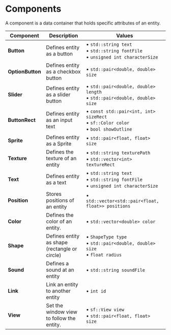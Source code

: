 # Components

A component is a data container that holds specific attributes of an entity.

| **Component**    | **Description**                               | **Values**                                                                                 |
|------------------|-----------------------------------------------|--------------------------------------------------------------------------------------------|
| **Button**       | Defines entity as a button                    | • `std::string text`<br/> • `std::string fontFile`<br/> • `unsigned int characterSize`     |
| **OptionButton** | Defines entity as a checkbox button           | • `std::pair<double, double> size`                                                         |
| **Slider**       | Defines entity as a slider button             | • `std::pair<double, double> length`<br/> • `std::pair<double, double> size`               |
| **ButtonRect**   | Defines entity as an input text               | • `const std::pair<int, int> sizeRect`<br/> • `sf::Color color`<br/> • `bool showOutline`  |
| **Sprite**       | Defines entity as a Sprite                    | • `std::pair<float, float> size`                                                           |
| **Texture**      | Defines the texture of an entity              | • `std::string texturePath`<br/> • `std::vector<int> textureRect`                          |
| **Text**         | Defines entity as a text                      | • `std::string text`<br/> • `std::string fontFile`<br/> • `unsigned int characterSize`     |
| **Position**     | Stores positions of an entity                 | • `std::vector<std::pair<float, float>> positions`                                         |
| **Color**        | Defines the color of an entity.               | • `std::vector<double> color`                                                              |
| **Shape**        | Defines entity as shape (rectangle or circle) | • `ShapeType type`<br/> • `std::pair<double, double> size`<br/> • `float radius`           |
| **Sound**        | Defines a sound at an entity                  | • `std::string soundFile`                                                                  |
| **Link**         | Link an entity to another entity              | • `int id`                                                                                 |
| **View**         | Set the window view to follow the entity.              | • `sf::View view` <br/> • `std::pair<float, float> size`                                                                                |
